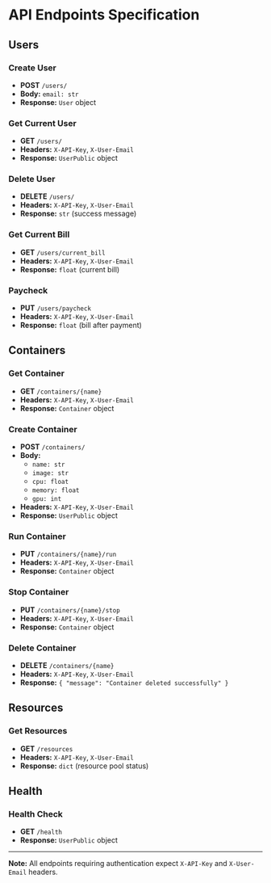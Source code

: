 # API Endpoints Specification

## Users

### Create User
- **POST** `/users/`
- **Body:** `email: str`
- **Response:** `User` object

### Get Current User
- **GET** `/users/`
- **Headers:** `X-API-Key`, `X-User-Email`
- **Response:** `UserPublic` object

### Delete User
- **DELETE** `/users/`
- **Headers:** `X-API-Key`, `X-User-Email`
- **Response:** `str` (success message)

### Get Current Bill
- **GET** `/users/current_bill`
- **Headers:** `X-API-Key`, `X-User-Email`
- **Response:** `float` (current bill)

### Paycheck
- **PUT** `/users/paycheck`
- **Headers:** `X-API-Key`, `X-User-Email`
- **Response:** `float` (bill after payment)

## Containers

### Get Container
- **GET** `/containers/{name}`
- **Headers:** `X-API-Key`, `X-User-Email`
- **Response:** `Container` object

### Create Container
- **POST** `/containers/`
- **Body:**
  - `name: str`
  - `image: str`
  - `cpu: float`
  - `memory: float`
  - `gpu: int`
- **Headers:** `X-API-Key`, `X-User-Email`
- **Response:** `UserPublic` object

### Run Container
- **PUT** `/containers/{name}/run`
- **Headers:** `X-API-Key`, `X-User-Email`
- **Response:** `Container` object

### Stop Container
- **PUT** `/containers/{name}/stop`
- **Headers:** `X-API-Key`, `X-User-Email`
- **Response:** `Container` object

### Delete Container
- **DELETE** `/containers/{name}`
- **Headers:** `X-API-Key`, `X-User-Email`
- **Response:** `{ "message": "Container deleted successfully" }`

## Resources

### Get Resources
- **GET** `/resources`
- **Headers:** `X-API-Key`, `X-User-Email`
- **Response:** `dict` (resource pool status)

## Health

### Health Check
- **GET** `/health`
- **Response:** `UserPublic` object

---

**Note:** All endpoints requiring authentication expect `X-API-Key` and `X-User-Email` headers.
